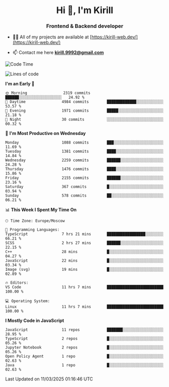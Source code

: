 <h1 align="center">Hi 👋, I'm Kirill</h1>
<h3 align="center">Frontend & Backend developer</h3>

- 👨‍💻 All of my projects are available at [https://kirill-web.dev/](https://kirill-web.dev/)

- 📫 Contact me here **kirill.9992@gmail.com**











<!--START_SECTION:waka-->
![Code Time](http://img.shields.io/badge/Code%20Time-2%2C157%20hrs%2037%20mins-blue)

![Lines of code](https://img.shields.io/badge/From%20Hello%20World%20I%27ve%20Written-5.4%20million%20lines%20of%20code-blue)

**I'm an Early 🐤** 

```text
🌞 Morning                2319 commits        ██████░░░░░░░░░░░░░░░░░░░   24.92 % 
🌆 Daytime                4984 commits        █████████████░░░░░░░░░░░░   53.57 % 
🌃 Evening                1971 commits        █████░░░░░░░░░░░░░░░░░░░░   21.18 % 
🌙 Night                  30 commits          ░░░░░░░░░░░░░░░░░░░░░░░░░   00.32 % 
```
📅 **I'm Most Productive on Wednesday** 

```text
Monday                   1088 commits        ███░░░░░░░░░░░░░░░░░░░░░░   11.69 % 
Tuesday                  1381 commits        ████░░░░░░░░░░░░░░░░░░░░░   14.84 % 
Wednesday                2259 commits        ██████░░░░░░░░░░░░░░░░░░░   24.28 % 
Thursday                 1476 commits        ████░░░░░░░░░░░░░░░░░░░░░   15.86 % 
Friday                   2155 commits        ██████░░░░░░░░░░░░░░░░░░░   23.16 % 
Saturday                 367 commits         █░░░░░░░░░░░░░░░░░░░░░░░░   03.94 % 
Sunday                   578 commits         ██░░░░░░░░░░░░░░░░░░░░░░░   06.21 % 
```


📊 **This Week I Spent My Time On** 

```text
🕑︎ Time Zone: Europe/Moscow

💬 Programming Languages: 
TypeScript               7 hrs 21 mins       █████████████████░░░░░░░░   66.21 % 
SCSS                     2 hrs 27 mins       ██████░░░░░░░░░░░░░░░░░░░   22.15 % 
C++                      28 mins             █░░░░░░░░░░░░░░░░░░░░░░░░   04.27 % 
JavaScript               22 mins             █░░░░░░░░░░░░░░░░░░░░░░░░   03.34 % 
Image (svg)              19 mins             █░░░░░░░░░░░░░░░░░░░░░░░░   02.89 % 

🔥 Editors: 
VS Code                  11 hrs 7 mins       █████████████████████████   100.00 % 

💻 Operating System: 
Linux                    11 hrs 7 mins       █████████████████████████   100.00 % 
```

**I Mostly Code in JavaScript** 

```text
JavaScript               11 repos            ███████░░░░░░░░░░░░░░░░░░   28.95 % 
TypeScript               2 repos             █░░░░░░░░░░░░░░░░░░░░░░░░   05.26 % 
Jupyter Notebook         2 repos             █░░░░░░░░░░░░░░░░░░░░░░░░   05.26 % 
Open Policy Agent        1 repo              █░░░░░░░░░░░░░░░░░░░░░░░░   02.63 % 
Java                     1 repo              █░░░░░░░░░░░░░░░░░░░░░░░░   02.63 % 
```




 Last Updated on 11/03/2025 01:16:46 UTC
<!--END_SECTION:waka-->
